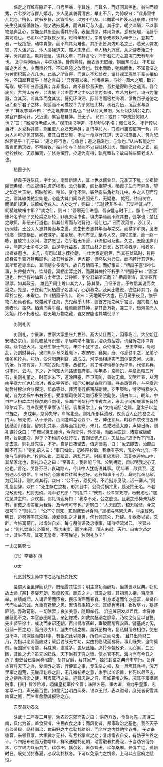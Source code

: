 <!-- { "loadSidebar": true } -->
　　保定之容城有隐君子，自号槱翁，李其姓，问其名，而好问其字也。翁生而颖秀，六七岁时与群儿嬉戏，乡人见其貌骨清古，举止不凡，为惊叹曰：“此非里中儿比也。”稍长，读书乡校，众皆推服，以为不可及。已而囊书担笈以逰京师，搢绅先生见其循循雅饬，则又诱掖奬进，而许其可与入道。其于学，朝夕淬砺，不以事物是非乱心，故能至其所至而得其所得，表里贯彻，体用兼该，悉有条理，而蔚乎其可观也。已而以经学教授乡里，时科举制行，学者争先慕效为举子业，登其门者，一经指授，动中肯綮，而不病其为难也。其所识皆海内知名之士，若光人龚友辅、齐人潘述古、汴人荅禄道夫、邢人宋彦贞、燕人杨九万翁，从之游者殆三十年，亲其颜色，熏其徳谊，读其文章，聆其言论，沛乎若江海之涵濡而无有畔岸也。
及乎两河始兵，中原板荡，骨肉殚残，而衣食无取给。朝而槱扵山，不知跋履之为难也。夕而槱扵野，不知寒暄之改候也。伐木而歌，弛檐而休，不知暑湿之为劳而积薪之凡几也。此翁之所自得，而世之不知翁者，谓其视王质翁子辈实相伯仲，不知鄙且诞乎！翁之言曰：“吾衰暮以来，惟嗜樵采，虽扵一草木之细，取非苟取，故不断丧吾道真；弃非慢弃，故不暴殄吾天物。吾扵是得取予之道焉。吾今旄矣，舍荒山穷谷，吾谁依？吾固愿世之士以忠信为本根，六艺为枝叶，诗书为灌溉，含其英、咀其华而食其实。将见环洙泗、际闗洛而极扵海濵，邹鲁岿乎道徳之垣而郁乎君子之林，何适而不可樵牧？为乎冥栖山林，水石为伍，而鹿豕与游乎？”其友李延兴曰：“子之说非鄙且诞也。”
翁从祖父景阳，受业刘文靖公之门，累官户部司计。父近道，累官易县簿。翁无子。
论曰：或曰：“李槱翁何如人也？”曰：“翁端慎老成人也。”观其读书学道，不矫矫以钓名；佩仁服义，不悻悻以自好；乡党称其善，则虽童儿女妇无异辞；言行孚扵人，而视州里蛮貊同一轨，其为人亦可少见其槩矣。惜其白首邱樊，不沾一命以行其道，天之报施善人，何为恝然若是乎！孔子曰：“道之将行也，与命也；道之将废也，与命也。”从古智能之士富贵而磨灭者，不可缕数，独非命与？翁能不以贫贱移其志，而顺受其命之正，虽老扵樵牧，无怨悔焉，非修身慎行，扵道为有得，孰克臻兹？故曰翁端慎老成人也。

　　栖霞子传

　　栖霞子姓陈氏，字士文，南昌新建人，其上世以儒业显。元季天下乱，父祖皆隐徳弗耀，而衣冠诗礼济济彬彬，云仍相袭，闾比相望也。栖霞子生而有异质，望之如芝兰玉树，照映阶戺。稍长，变化不测，崭然露头角扵群儿中。乡之人见而异之，谓其轶类絶尘如是，必能大其门阀以光照先烈，无疑也。
始冠，益自树立，而循蹈规矩，端慎如老成人。人劝之学，则曰：“吾耻读非圣书。吾安呻其占毕，耗精魄故楮中耶？”劝之仕，则曰：“吾雅无仕进意。吾安能与时下上，脂韦一世而堕坏名节耶？夫轮扁之断轮，非讥夫读书也，惧夫学焉而不综其要，徒学也；楚狂之歌凤，非恶夫行道也，惜其仕焉而与时背驰，徒仕也。”
已而渡河淮，渉江汉，历闽越，王公大人忘其势而与之善，先生长者忘其年而与之交。而襟宇旷夷，见者恱服；谈锋横出，闻者竦听。虽家居，不问有无。至与人交，洞彻底里。而一觞一咏，自放扵山水间，澹然忘世，泊乎若无所营，非流俗可及也。久之，去隐匡庐山中，学道之士多与之游，由是学行益髙，盖其山林之日长，故其积者厚，增者多，出者益遐也。
未几，有司以其才荐扵朝，一仕为保定府尹。当其在畎畆时，若将终身虽千驷万锺弗顾也。及其登宦途，尹大郡，慨然以为己任，而不辞行其道也。
其所居近赤岸山，其间朝夕多霞气，故自号栖霞子。而好事曰：“栖霞子喜谈神仙事，殆将餐六气，饮绛霞，冥栖尘滓之外，而藏其神扵不朽乎？”栖霞子曰：“吾学道也。世岂有神仙若方士者流，公孙卿、李少君辈所云哉？”
栖霞善诗，其诗舂容温厚，如其政云。
雄邑尹周士瞻口其为人，陈其槩，且征予言。予故信其说而次第之。先是，予在蓟门闻栖霞子名甚习，心窃慕之。及闻士瞻说，欲往拜其门，而牵扵尘役，未暇也。作《栖霞子传》。
论曰：天地藏乎大虚，日月藏乎夜旦，依乎物而栖焉者也。蛟鼍藏乎江海，虎兕藏乎山林，圆首方趾之藏乎宫室，囿扵物而栖焉者也。虽然，栖焉而得乎藏，藏焉而頥其神，是其备万物，兼三才，趋鸿蒙而入太始，终不朽者也。若天地万物之藏，吾又安能语其端倪耶？

　　刘则礼传

　　刘则礼，字景渊，世家大梁墨庄九世孙。髙大父仕西江，因家临江。大父始迁安陆之京山。则礼聦慧有识鉴，平居呐呐不能言，洎众务丛委，词组折之即中肯綮。读书通大义，无经生学士气习。年四十犹不遇，众论惜之。
至正辛卯，两河乱，乃割财募兵，隶四川平章爻着麾下，攻安陆、襄樊，唐、邓悉讨平之，兄弟子侄多死扵兵。积功，受沔阳府判官。歳戊戌，河南丞相逹实巴图尔克夹河、大康、钧汝、许亳有劳，升同知安陆府事。丞相死，其子博啰特穆尔为平章，代领其兵，讨丰州、云内，下之，迁同知大同路緫管府事。明年冬，京师饥，平章贡粮五万石，委则礼董之。时蔚州未下，道涂阻塞，严卫周防，善达无虞。又明年春，从河南平章方托克托北讨，拔全寜等郡，擢同知荆湖宣慰司事。寻奉袠领兵，与平章谔勒哲特穆尔合攻保定、祁蠡等处，拜河南行枢宻院副使。岁甲辰秋，博啰特穆尔入朝，自为太保中书右丞相，受崇福司使兼河南行枢宻院副使，镇白羊口。眀年，中书左丞相库库特穆尔緫兵南伐，授湖广等处行中书省左丞，隶太子同知詹事托音特穆尔戏下。寻奉袠受平章摩该节制，调集贤学士，有“文绮尚酝”之赐，皇太子以玺书旌之。
岁戊申，京师失守，车驾北巡。则礼所部兵溃散，仅余百人止扵易之龙门山。居无何，从十余骑，由间道谒总戎云中，至，俾还征兵。时将作院使田迈律团结沿山诸訾，留则礼共事，遂与画策封守。未几，总戎败绩太原，声势日断，则礼谋扵众曰：“守栅以待王师也，今内无供，外无援，而敌兵四匝，诸寨或破或降，独欲坚守，得乎？不如拥众赴行在，否则徒饵虎口，无益也。”迈律为下所沮，无去意。则礼请先往，不听。自是日夜请去。值迈律恚，曰：“汝去即去，汝部曲断不可去！”则礼语人曰：“事已如此，恐终陷扵敌。我幸有子宏，我必令北奔，不使与我俱陷也。”扵是宏往，至蜚狐，遇乱兵还。时都事佛嘉努、至善亦避地山中，其挈家北也，则礼泣送之曰：“至善去，我弗能与俱。公到朝廷，庶以明我之心无他也。”言讫，哭复不已，哀动路人，今山中人犹能语其事。
明年春，敌兵至。迈努遇人少恩信，平日托为心旅者往往潜出通好。迈努知事不可为，趋则礼亟见敌，为迁延计。则礼难其行。众曰：“公不去，恐见祸。不若挺身见敌，活一寨人。”则礼复固辞，众曰：“死生存亡之机，形扵目中。公倘受祸扵此，是死扵无名。不若见敌而死，死则无媿。况未必死乎！”则礼曰：“我去，公辈宜死守，勿我虑也。”遂往见其主帅。众欢甚。则礼谓迈努曰：“我幸不死，公之庇也。且我之形势未为敌有，而彼之虚实反为我得，及今尚可守也。”迈努曰：“人无固志，粮无宿储，今又曷可守？”则礼曰：“公不守则死，死则我愿以身徇。”遂相与痛哭失声，举座皆哭。明日，迈努等率其众降。帅爱则礼之才且勇，俾代领其众，乃辞。复欲奏以官，又辞。今旅寓蓟门，以澹泊自处。每与朋侪语及忠孝事，辄呜咽流涕云。
李延兴曰：“则礼尝宣劳帝室矣，而功未崇，而才未究，而志未就，天也。自古才杰之士，其生不辰，其死无誉者，不可殚述，独则礼欤？”


一山文集卷七

　　（元）李继本 撰

　　○文

　　代乞封故太师中书右丞相托克托文

　　尝谓大臣匪罪而获罪，既昭雪其往愆；明主念功而酬功，当旌褒以优典。窃见故太师【某】英姿开朗，雅度毅沉，廊庙之才，珪璋之器。其初焉入相，百度俱举，庶绩咸熙。人诵君明而臣良，民乐海涵而春育。引身求退而年方盛富，举贤自代而心益忠诚。九重有抚髀之思，累诏有秉钧之命。其终也再相，孜孜尽力，蹇蹇匪躬。弊政苛刑，一切除罢；良法美意，随即举行。
洎盗贼窃发以弄兵，命将帅屡征而不克，本官志图靖乱，亲乞緫戎，如救焚拯溺之靡寜，乃枕戈待旦以自誓。先出师平徐土，成功而奉诏还朝。再出师攻髙邮，垂破而削官安置。譬基成九仭，俄倾一篑之功；而舟渉大川，遽失中流之楫。盖奸恶构谗，复私雠而夺相位，使忠良不幸，抱深恨而陷非辜。有臣如此以陨身，所在闻之而切齿。
且其出师财三月，为指以老师而废财；厥后讨敌无寸功，实由扵临敌而易将。事几既失，追悔莫前。我国家军令隳，兵威弛，盗贼多，盖从此始。迄扵今朝政紊，人心离，生民困，其谁之尤？虽元凶已诛，天下尚有无穷之愤。使本官不死，海内岂有今日之危？
御史台已尝闻奏昭雪，复其官爵，给其家产，独扵封谥之典尚未举行。窃详本官将天下之兵，受阃外之寄，行便宜之事，专生杀之权，及一旦解其兵柄，俾万里窜之遐荒，无纎须怼怨之辞，无几微抗拒之意，束手以听诏旨，甘死以尽臣忠，比之拥兵抗命之徒，拜表辄行之辈，迹其忠逆之异，有如霄壤之殊。况其子知枢宻院事，【某】冒渉险艰，翊储皇抚军扵全晋；诛除凶恶，秉大谊，宣力乎皇家，忠孝萃一门，声光垂百世。如蒙宪台明白闻奏，锡以王封，表以谥号，庶死者获雪其幽冥之憾，而生者愈励其报称之心。

　　东安县劝农文

　　洪武十二年春二月望，劝农扵东郊而告之曰：
洪范八政，食货为先；周诗二南，风化为首。盖食货者，生民衣食之本；而风化者，邦家政治之基也。我圣天子恭俭爱民，励精图治，故田野之中克勤扵耕织，而庠序之内益勉扵诗书。
予钦奉徳音，来领县事，大惧微才无补，有亏扵承宣之功；复虑惰农自安，有妨乎生养之计。今四阳布徳而万物増辉，祥风送暖扵花朝，瑞雪融春扵麦陇，予当劝农而务本，尔宜竭力以治其生。耕尔田，播尔榖，畜尔鸡犬，种尔桑麻。督倂工程，爱惜时日，既効劳扵春夏，必収功扵秋冬。下可以免家门之饥寒，上可以应官府之赋役。
